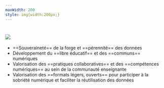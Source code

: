 ```yaml
---
maxWidth: 200
style: img{width:200px;}
---
```


# ![](https://forge.aeif.fr/framaka/visuel-forge/-/raw/main/logo/Logo_La_Forge_compact.svg?ref_type=heads)

- ==Souveraineté== de la forge et ==pérennité== des données
- Développement du ==libre éducatif== et des ==communs== numériques
- Valorisation des ==pratiques collaboratives== et des ==compétences numériques== au sein de la communauté enseignante
- Valorisation des ==formats légers, ouverts== pour participer à la sobriété numérique et faciliter la réutilisation des données
